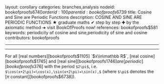 layout: corollary
categories: branches,analysis
nodeid: bookofproofs$6740
orderid: 100
parentid: bookofproofs$6739
title: Cosine and Sine are Periodic Functions
description: COSINE AND SINE ARE PERIODIC FUNCTIONS ★ graduate maths ✔ step by step ✚ by the axiomatic method ➜ visit BookOfProofs now!
references: bookofproofs$581
keywords: periodicity of cosine and sine,periodicity of sine and cosine
contributors: bookofproofs

---


---

For all [real numbers][bookofproofs$1105] `$x\in\mathbb R$`, [real cosine][bookofproofs$1745] and [real sine][bookofproofs$1746] are [periodic][bookofproofs$376] with the period `$2\pi$`, i.e. `$\cos(x+2\pi)=\cos(x),\sin(x+2\pi)=\sin(x),$` (where `$\pi$` denotes the [$\pi$ constant][bookofproofs$6738]).
